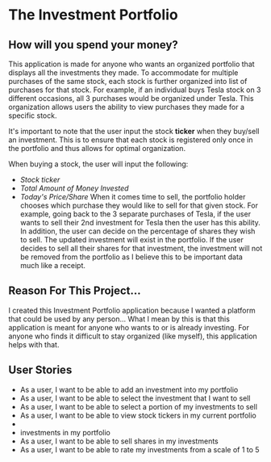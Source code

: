 # The Investment Portfolio

## How will you spend your money? 

This application is made for anyone who wants an organized portfolio that displays all the investments they made. 
To accommodate for multiple purchases of the same stock, each stock is further organized into list of purchases for that 
stock. For example, if an individual buys Tesla stock on 3 different occasions, all 3 purchases would be organized 
under Tesla. This organization allows users the ability to view purchases they made for a specific stock. 

It's important to note that the user input the stock **ticker** when they buy/sell an investment. This is to ensure 
that each stock is registered only once in the portfolio and thus allows for optimal organization. 

When buying a stock, the user will input the following:
- *Stock ticker*
- *Total Amount of Money Invested*
- *Today's Price/Share*
When it comes time to sell, the portfolio holder chooses which purchase they would like to sell for that given stock. 
For example, going back to the 3 separate purchases of Tesla, if the user wants to sell their 2nd investment for Tesla
then the user has this ability. In addition, the user can decide on the percentage of shares they wish to sell. The 
updated investment will exist in the portfolio. If the user decides to sell all their shares for that investment,
the investment will not be removed from the portfolio as I believe this to be important data much like a receipt. 


## Reason For This Project... 

I created this Investment Portfolio application because I wanted a platform that could be used by any person... 
What I mean by this is that this application is meant for anyone who wants to or is already investing. For anyone who 
finds it difficult to stay organized (like myself), this application helps with that. 


## User Stories 
- As a user, I want to be able to add an investment into my portfolio 
- As a user, I want to be able to select the investment that I want to sell 
- As a user, I want to be able to select a portion of my investments to sell 
- As a user, I want to be able to view stock tickers in my current portfolio 
- 
- investments in my portfolio 
- As a user, I want to be able to sell shares in my investments 
- As a user, I want to be able to rate my investments from a scale of 1 to 5 




